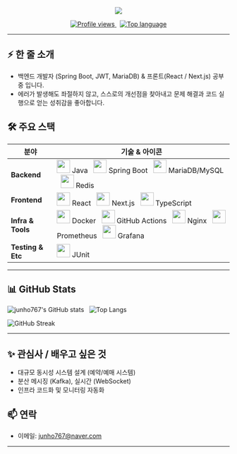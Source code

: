 <!-- README.md -->

<p align="center">
  <img src="https://capsule-render.vercel.app/api?type=waving&color=auto&height=300&section=header&text=Welcome%20Junho's%20GitHub!&fontSize=70&animation=fadeIn&fontAlignY=38&desc=Backend%20Developer%20%7C%20Spring%20Boot%20%7C%20React&descAlignY=51&descAlign=62"/>
</p>


<p align="center">
  <a href="https://github.com/junho767">
    <img alt="Profile views" src="https://komarev.com/ghpvc/?username=junho767&color=blue" />
  </a>
  &nbsp;
  <a href="https://github.com/junho767?tab=repositories">
    <img alt="Top language" src="https://img.shields.io/badge/Primary-Languages-0ea5e9" />
  </a>
</p>

---

## ⚡ 한 줄 소개
- 백엔드 개발자 (Spring Boot, JWT, MariaDB) & 프론트(React / Next.js) 공부 중 입니다.  
- 에러가 발생해도 좌절하지 않고, 스스로의 개선점을 찾아내고 문제 해결과 코드 실행으로 얻는 성취감을 좋아합니다.

## 🛠️ 주요 스택
| 분야 | 기술 & 아이콘 |
|------|--------------|
| **Backend** | <img src="https://cdn.jsdelivr.net/gh/devicons/devicon/icons/java/java-original.svg" width="30" height="30"/> Java &nbsp; <img src="https://cdn.jsdelivr.net/gh/devicons/devicon/icons/spring/spring-original.svg" width="30" height="30"/> Spring Boot &nbsp; <img src="https://cdn.jsdelivr.net/gh/devicons/devicon/icons/mysql/mysql-original.svg" width="30" height="30"/> MariaDB/MySQL &nbsp; <img src="https://cdn.jsdelivr.net/gh/devicons/devicon/icons/redis/redis-original.svg" width="30" height="30"/> Redis |
| **Frontend** | <img src="https://cdn.jsdelivr.net/gh/devicons/devicon/icons/react/react-original.svg" width="30" height="30"/> React &nbsp; <img src="https://cdn.jsdelivr.net/gh/devicons/devicon/icons/nextjs/nextjs-original.svg" width="30" height="30"/> Next.js &nbsp; <img src="https://cdn.jsdelivr.net/gh/devicons/devicon/icons/typescript/typescript-original.svg" width="30" height="30"/> TypeScript |
| **Infra & Tools** | <img src="https://cdn.jsdelivr.net/gh/devicons/devicon/icons/docker/docker-original.svg" width="30" height="30"/> Docker &nbsp; <img src="https://cdn.jsdelivr.net/gh/devicons/devicon/icons/github/github-original.svg" width="30" height="30"/> GitHub Actions &nbsp; <img src="https://cdn.jsdelivr.net/gh/devicons/devicon/icons/nginx/nginx-original.svg" width="30" height="30"/> Nginx &nbsp; <img src="https://cdn.jsdelivr.net/gh/devicons/devicon/icons/prometheus/prometheus-original.svg" width="30" height="30"/> Prometheus &nbsp; <img src="https://cdn.jsdelivr.net/gh/devicons/devicon/icons/grafana/grafana-original.svg" width="30" height="30"/> Grafana |
| **Testing & Etc** | <img src="https://cdn.jsdelivr.net/gh/devicons/devicon/icons/java/java-original.svg" width="30" height="30"/> JUnit &nbsp; |

---

## 📊 GitHub Stats
<p align="left">
  <img alt="junho767's GitHub stats" src="https://github-readme-stats.vercel.app/api?username=junho767&show_icons=true&theme=tokyonight&count_private=true" />
  &nbsp;
  <img alt="Top Langs" src="https://github-readme-stats.vercel.app/api/top-langs/?username=junho767&layout=compact&theme=tokyonight" />
</p>

<p align="left">
  <img alt="GitHub Streak" src="https://github-readme-streak-stats.herokuapp.com/?user=junho767&theme=tokyonight" />
</p>

---

## ✨ 관심사 / 배우고 싶은 것
- 대규모 동시성 시스템 설계 (예약/예매 시스템)
- 분산 메시징 (Kafka), 실시간 (WebSocket)
- 인프라 코드화 및 모니터링 자동화

## 📫 연락
- 이메일: junho767@naver.com

---
